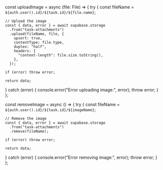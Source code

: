 const uploadImage = async (file: File) => {
  try {
    const fileName = `${auth.user().id}/${task.id}/${file.name}`;
    
    // Upload the image
    const { data, error } = await supabase.storage
      .from("task-attachments")
      .upload(fileName, file, {
        upsert: true,
        contentType: file.type,
        duplex: "half",
        headers: {
          "content-length": file.size.toString(),
        },
      });

    if (error) throw error;
    
    return data;
    
  } catch (error) {
    console.error("Error uploading image:", error);
    throw error;
  }
};

const removeImage = async () => {
  try {
    const fileName = `${auth.user().id}/${task.id}/${imageName}`;
    
    // Remove the image
    const { data, error } = await supabase.storage
      .from("task-attachments")
      .remove(fileName);

    if (error) throw error;
    
    return data;
    
  } catch (error) {
    console.error("Error removing image:", error);
    throw error;
  }
};